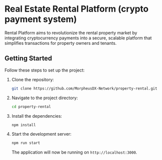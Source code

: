 # Real Estate Rental Platform (crypto payment system)

Rental Platform aims to revolutionize the rental property market by integrating cryptocurrency payments into a secure, scalable platform that simplifies transactions for property owners and tenants.

## Getting Started

Follow these steps to set up the project:

1. Clone the repository:

   ```bash
   git clone https://github.com/MorpheusDX-Network/property-rental.git
   ```

2. Navigate to the project directory:

   ```bash
   cd property-rental
   ```

3. Install the dependencies:

   ```bash
   npm install
   ```

4. Start the development server:

   ```bash
   npm run start
   ```

   The application will now be running on `http://localhost:3000`.